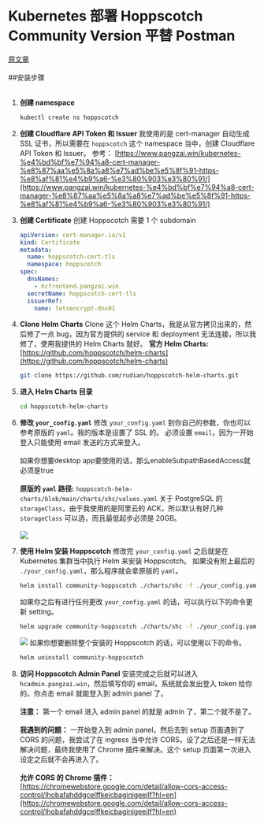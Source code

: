 # Kubernetes 部署 Hoppscotch Community Version 平替 Postman

[原文章](https://www.pangzai.win/kubernetes%e9%83%a8%e7%bd%b2hoppscotch%e5%b9%b3%e6%9b%bfpostman/)
<br/><br/>
##安装步骤
<br/><br/>
1.  **创建 namespace**
    ```bash
    kubectl create ns hoppscotch
    ```

2.  **创建 Cloudflare API Token 和 Issuer**
    我使用的是 cert-manager 自动生成 SSL 证书，所以需要在 `hoppscotch` 这个 namespace 当中，创建 Cloudflare API Token 和 Issuer。
    参考： [https://www.pangzai.win/kubernetes-%e4%bd%bf%e7%94%a8-cert-manager-%e8%87%aa%e5%8a%a8%e7%ad%be%e5%8f%91-https-%e8%af%81%e4%b9%a6-%e3%80%903%e3%80%91/](https://www.pangzai.win/kubernetes-%e4%bd%bf%e7%94%a8-cert-manager-%e8%87%aa%e5%8a%a8%e7%ad%be%e5%8f%91-https-%e8%af%81%e4%b9%a6-%e3%80%903%e3%80%91/)

3.  **创建 Certificate**
    创建 Hoppscotch 需要 1 个 subdomain
    ```yaml
    apiVersion: cert-manager.io/v1
    kind: Certificate
    metadata:
      name: hoppscotch-cert-tls
      namespace: hoppscotch
    spec:
      dnsNames:
        - hcfrontend.pangzai.win
      secretName: hoppscotch-cert-tls
      issuerRef:
        name: letsencrypt-dns01
    ```

4.  **Clone Helm Charts**
    Clone 这个 Helm Charts，我是从官方拷贝出来的，然后修了一点 bug，因为官方提供的 service 和 deployment 无法连接，所以我修了，使用我提供的 Helm Charts 就好。
    **官方 Helm Charts:** [https://github.com/hoppscotch/helm-charts](https://github.com/hoppscotch/helm-charts)
    ```bash
    git clone https://github.com/rudian/hoppscotch-helm-charts.git
    ```

5.  **进入 Helm Charts 目录**
    ```bash
    cd hoppscotch-helm-charts
    ```

6.  **修改 `your_config.yaml`**
    修改 `your_config.yaml` 到你自己的参数，你也可以参考原版的 `yaml`。我的版本是设置了 SSL 的。
    必须设置 `email`，因为一开始登入只能使用 email 发送的方式来登入。
    <br/><br/>
    如果你想要desktop app要使用的话，那么enableSubpathBasedAccess就必须是true
    <br/><br/>
    **原版的 `yaml` 路径:** `hoppscotch-helm-charts/blob/main/charts/shc/values.yaml`
    关于 PostgreSQL 的 `storageClass`，由于我使用的是阿里云的 ACK，所以默认有好几种 `storageClass` 可以选，而且最低起步必须是 20GB。
    <br/><br/>
    ![](https://www.pangzai.win/wp-content/uploads/2025/05/image-41.png)

7.  **使用 Helm 安装 Hoppscotch**
    修改完 `your_config.yaml` 之后就是在 Kubernetes 集群当中执行 Helm 来安装 Hoppscotch。
    如果没有附上最后的 `./your_config.yaml`，那么程序就会拿原版的 `yaml`。
    ```bash
    helm install community-hoppscotch ./charts/shc -f ./your_config.yaml
    ```
    如果你之后有进行任何更改 `your_config.yaml` 的话，可以执行以下的命令更新 setting。
    ```bash
    helm upgrade community-hoppscotch ./charts/shc -f ./your_config.yaml
    ```
    ![](https://www.pangzai.win/wp-content/uploads/2025/05/image-42.png)
    如果你想要删除整个安装的 Hoppscotch 的话，可以使用以下的命令。
    ```bash
    helm uninstall community-hoppscotch
    ```

8.  **访问 Hoppscotch Admin Panel**
    安装完成之后就可以进入 `hcadmin.pangzai.win`，然后填写你的 email，系统就会发出登入 token 给你的。你点击 email 就能登入到 admin panel 了。
    <br/><br/>
    **注意：** 第一个 email 进入 admin panel 的就是 admin 了，第二个就不是了。
    <br/><br/>
    **我遇到的问题：** 一开始登入到 admin panel，然后去到 setup 页面遇到了 CORS 的问题，我尝试了在 ingress 当中允许 CORS，设了之后还是一样无法解决问题，最终我使用了 Chrome 插件来解决。这个 setup 页面第一次进入设定之后就不会再进入了。
    <br/><br/>
    **允许 CORS 的 Chrome 插件：** [https://chromewebstore.google.com/detail/allow-cors-access-control/lhobafahddgcelffkeicbaginigeejlf?hl=en](https://chromewebstore.google.com/detail/allow-cors-access-control/lhobafahddgcelffkeicbaginigeejlf?hl=en)